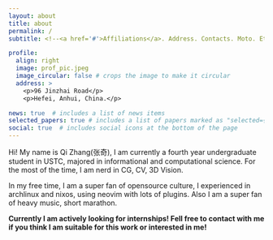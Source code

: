 ```yaml
---
layout: about
title: about
permalink: /
subtitle: <!--<a href='#'>Affiliations</a>. Address. Contacts. Moto. Etc.-->

profile:
  align: right
  image: prof_pic.jpeg
  image_circular: false # crops the image to make it circular
  address: >
    <p>96 Jinzhai Road</p>
    <p>Hefei, Anhui, China.</p>

news: true  # includes a list of news items
selected_papers: true # includes a list of papers marked as "selected={true}"
social: true  # includes social icons at the bottom of the page
---
```

Hi! My name is Qi Zhang(张奇), I am currently a fourth year undergraduate student in USTC, majored in informational and computational science. For the most of the time, I am nerd in CG, CV, 3D Vision.

In my free time, I am a super fan of opensource culture, I experienced in archlinux and nixos, using neovim with lots of plugins. Also I am a super fan of heavy music, 
short marathon.

**Currently I am actively looking for internships! Fell free to contact with me if you think I am suitable for this work or interested in me!**

<!--Write your biography here. Tell the world about yourself. Link to your favorite [subreddit](http://reddit.com). You can put a picture in, too. The code is already in, just name your picture `prof_pic.jpg` and put it in the `img/` folder.

Put your address / P.O. box / other info right below your picture. You can also disable any these elements by editing `profile` property of the YAML header of your `_pages/about.md`. Edit `_bibliography/papers.bib` and Jekyll will render your [publications page](/al-folio/publications/) automatically.

Link to your social media connections, too. This theme is set up to use [Font Awesome icons](http://fortawesome.github.io/Font-Awesome/) and [Academicons](https://jpswalsh.github.io/academicons/), like the ones below. Add your Facebook, Twitter, LinkedIn, Google Scholar, or just disable all of them.
-->
